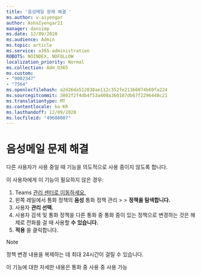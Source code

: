 ```yaml
---
title: '음성메일 문제 해결 '
ms.author: v-aiyengar
author: AshaIyengar21
manager: dansimp
ms.date: 12/09/2020
ms.audience: Admin
ms.topic: article
ms.service: o365-administration
ROBOTS: NOINDEX, NOFOLLOW
localization_priority: Normal
ms.collection: Adm_O365
ms.custom:
- "9002347"
- "7564"
ms.openlocfilehash: a2d26da512838ae112c352fe21366074b69fa224
ms.sourcegitcommit: 3802f2f4db4f53a408a360187db67f2296448c21
ms.translationtype: MT
ms.contentlocale: ko-KR
ms.lasthandoff: 12/09/2020
ms.locfileid: "49608007"
---
```

# <a name="troubleshooting-voicemail"></a>음성메일 문제 해결

다른 사용자가 사용 중일 때 기능을 의도적으로 사용 중이지 않도록 합니다.

이 사용자에게 이 기능이 필요하지 않은 경우:

1. Teams [관리 센터로 이동하세요.](https://admin.teams.microsoft.com/policies/calling)
1. 왼쪽 레일에서 통화 정책의 **음성** 통화 정책 관리  >    >   **정책을 탐색합니다.**
1. 사용자 **관리 선택.**
1. 사용자 검색 및 통화 정책을 다른 통화 중 통화 중이 있는 정책으로 변경하는 것은 해제로 전화를 걸 때 사용할 **수** **있습니다.**
1. **적용** 을 클릭합니다.
> [!NOTE]
> 정책 변경 내용을 복제하는 데 최대 24시간이 걸릴 수 있습니다.

이 기능에 대한 자세한 내용은 [](https://docs.microsoft.com/microsoftteams/teams-calling-policy#busy-on-busy-is-available-while-in-a-call)통화 중 사용 중 사용 가능
